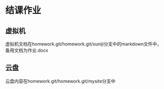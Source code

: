 # 结课作业

## 虚拟机
虚拟机文档在homework.git/homework.git/xuniji分支中的markdown文件中，备用文档为作业.docx

## 云盘
云盘内容在homework.git/homework.git/mysite分支中


